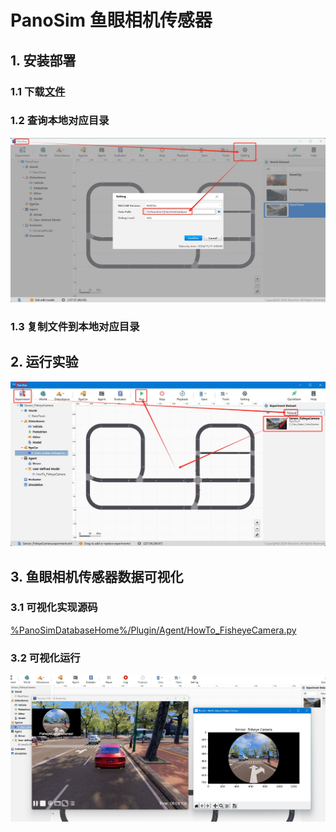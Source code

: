 # PanoSim 鱼眼相机传感器

## 1. 安装部署

### 1.1 下载[文件](./PanoSimDatabase)

### 1.2 查询本地对应目录
![image](../../../Bus/ego/docs/images/folder.jpg)

### 1.3 复制文件到本地对应目录

## 2. 运行实验
![image](docs/images/open.jpg)


## 3. 鱼眼相机传感器数据可视化

### 3.1 可视化实现源码
[%PanoSimDatabaseHome%/Plugin/Agent/HowTo_FisheyeCamera.py](PanoSimDatabase/Plugin/Agent/HowTo_FisheyeCamera.py)

### 3.2 可视化运行
![image](docs/images/visualization.jpg)
